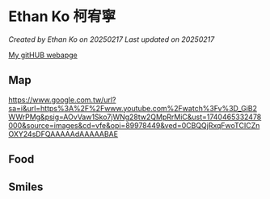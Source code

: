 # Ethan Ko 柯宥寧

*Created by Ethan Ko on 20250217 Last updated on 20250217*

[My gitHUB webapge](https://github.com/EthanKo0205)


## Map
https://www.google.com.tw/url?sa=i&url=https%3A%2F%2Fwww.youtube.com%2Fwatch%3Fv%3D_GiB2WWrPMg&psig=AOvVaw1Sko7jWNg28tw2QMpRrMiC&ust=1740465332478000&source=images&cd=vfe&opi=89978449&ved=0CBQQjRxqFwoTCICZnOXY24sDFQAAAAAdAAAAABAE


## Food


## Smiles
